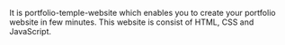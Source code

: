 It is portfolio-temple-website which enables you to create your portfolio website in few minutes. This website is consist of HTML, CSS and JavaScript.

